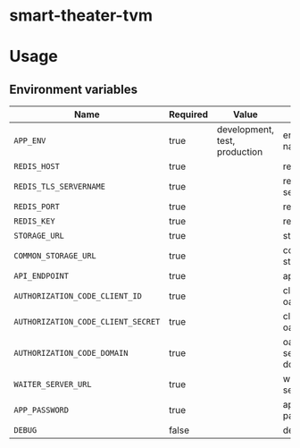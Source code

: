 # smart-theater-tvm

# Usage

## Environment variables

| Name                               | Required | Value                         | Purpose              |
| ---------------------------------- | -------- | ----------------------------- | -------------------- |
| `APP_ENV`                          | true     | development, test, production | environment name     |
| `REDIS_HOST`                       | true     |                               | redis host           |
| `REDIS_TLS_SERVERNAME`             | true     |                               | redis tls servername |
| `REDIS_PORT`                       | true     |                               | redis port           |
| `REDIS_KEY`                        | true     |                               | redis key            |
| `STORAGE_URL`                      | true     |                               | storage url          |
| `COMMON_STORAGE_URL`               | true     |                               | common storage url   |
| `API_ENDPOINT`                     | true     |                               | api endpoint         |
| `AUTHORIZATION_CODE_CLIENT_ID`     | true     |                               | client id oauth2     |
| `AUTHORIZATION_CODE_CLIENT_SECRET` | true     |                               | client secret oauth2 |
| `AUTHORIZATION_CODE_DOMAIN`        | true     |                               | oauth2 server domain |
| `WAITER_SERVER_URL`                | true     |                               | waiter server url    |
| `APP_PASSWORD`                     | true     |                               | app password         |
| `DEBUG`                            | false    |                               | debug                |
